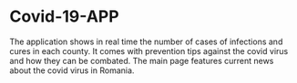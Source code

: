 # Covid-19-APP
The application shows in real time the number of cases of infections and cures in each county. It comes with prevention tips against the covid virus and how they can be combated. The main page features current news about the covid virus in Romania.
